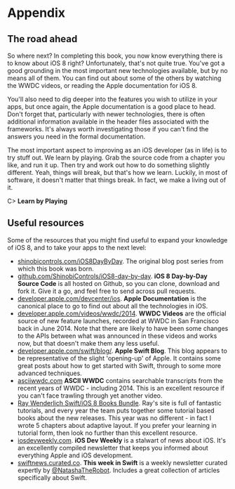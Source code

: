# Appendix

## The road ahead

So where next? In completing this book, you now know everything there is to know
about iOS 8 right? Unfortunately, that's not quite true. You've got a good grounding
in the most important new technologies available, but by no means all of them. You
can find out about some of the others by watching the WWDC videos, or reading the
Apple documentation for iOS 8.

You'll also need to dig deeper into the features you wish to utilize in your apps,
but once again, the Apple documentation is a good place to head. Don't forget that,
particularly with newer technologies, there is often additional information available
in the header files associated with the frameworks. It's always worth investigating
those if you can't find the answers you need in the formal documentation.

The most important aspect to improving as an iOS developer (as in life) is to try
stuff out. We learn by playing. Grab the source code from a chapter you like, and run
it up. Then try and work out how to do something slightly different. Yeah, things
will break, but that's how we learn. Luckily, in most of software, it doesn't matter
that things break. In fact, we make a living out of it.

C> __Learn by Playing__

## Useful resources

Some of the resources that you might find useful to expand your knowledge of iOS 8,
and to take your apps to the next level:

- [shinobicontrols.com/iOS8DayByDay](http://shinobicontrols.com/iOS8DayByDay). The
original blog post series from which this book was born. 
- [github.com/ShinobiControls/iOS8-day-by-day](https://github.com/ShinobiControls/iOS8-day-by-day). 
__iOS 8 Day-by-Day Source Code__ is all hosted on Github, so you can clone, download
and fork it. Give it a go, and feel free to send across pull requests.
- [developer.apple.com/devcenter/ios](https://developer.apple.com/devcenter/ios/index.action).
__Apple Documentation__ is the canonical place to go to find out about all the
technologies in iOS.
- [developer.apple.com/videos/wwdc/2014](https://developer.apple.com/videos/wwdc/2014/).
__WWDC Videos__ are the official source of new feature launches, recorded at WWDC in
San Francisco back in June 2014. Note that there are likely to have been some changes
to the APIs between what was announced in these videos and works now, but that
doesn't make them any less useful.
- [developer.apple.com/swift/blog/](https://developer.apple.com/swift/blog/). __Apple
Swift Blog__. This blog appears to be representative of the slight 'opening-up' of
Apple. It contains some great posts about how to get started with Swift, through to
some more advanced techniques.
- [asciiwwdc.com](http://asciiwwdc.com/) __ASCII WWDC__ contains searchable
transcripts from the recent years of WWDC - including 2014. This is an excellent
resource if you can't face trawling through yet another video.
- [Ray Wenderlich Swift/iOS 8 Books Bundle](http://www.raywenderlich.com/store/swift-tutorials-bundle?source=visualputty).
Ray's site is full of fantastic tutorials, and every year the team puts together some
tutorial based books about the new releases. This year was no different - in fact I
wrote 5 chapters about adaptive layout. If you prefer your learning in tutorial form,
then look no further than this excellent resource.
- [iosdevweekly.com](http://iosdevweekly.com/). __iOS Dev Weekly__ is a stalwart of
news about iOS. It's an excellently compiled newsletter that keeps you informed about
everything Apple and iOS development.
- [swiftnews.curated.co](https://swiftnews.curated.co/). __This week in Swift__ is a
weekly newsletter curated expertly by
[@NatashaTheRobot](https://twitter.com/natashatherobot). Includes a great collection
of articles specifically about Swift.

